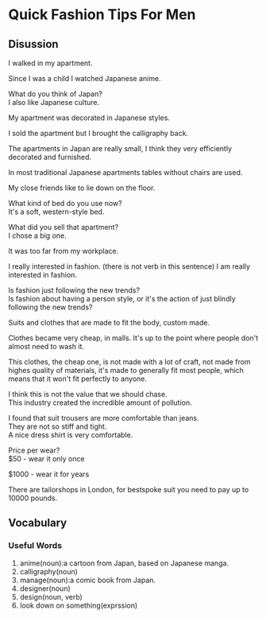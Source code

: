 Quick Fashion Tips For Men
==========================

Disussion
---------

I walked in my apartment.

Since I was a child I watched Japanese anime.

What do you think of Japan?\
I also like Japanese culture.

My apartment was decorated in Japanese styles.

I sold the apartment but I brought the calligraphy back.

The apartments in Japan are really small, I think they very efficiently
decorated and furnished.

In most traditional Japanese apartments tables without chairs are used.

My close friends like to lie down on the floor.

What kind of bed do you use now?\
It's a soft, western-style bed.

What did you sell that apartment?\
I chose a big one.

It was too far from my workplace.

I really interested in fashion. (there is not verb in this sentence) I
am really interested in fashion.

Is fashion just following the new trends?\
Is fashion about having a person style, or it's the action of just
blindly following the new trends?

Suits and clothes that are made to fit the body, custom made.

Clothes became very cheap, in malls. It's up to the point where people
don't almost need to wash it.

This clothes, the cheap one, is not made with a lot of craft, not made
from highes quality of materials, it's made to generally fit most
people, which means that it won't fit perfectly to anyone.

I think this is not the value that we should chase.\
This industry created the incredible amount of pollution.

I found that suit trousers are more comfortable than jeans.\
They are not so stiff and tight.\
A nice dress shirt is very comfortable.

Price per wear?\
\$50 - wear it only once

\$1000 - wear it for years

There are tailorshops in London, for bestspoke suit you need to pay up
to 10000 pounds.

Vocabulary
----------

### Useful Words

1.  anime(noun):a cartoon from Japan, based on Japanese manga.
2.  calligraphy(noun)
3.  manage(noun):a comic book from Japan.
4.  designer(noun)
5.  design(noun, verb)
6.  look down on something(exprssion)
